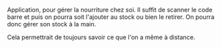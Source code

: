 
Application, pour gérer la nourriture chez soi. Il suffit de scanner le code barre et puis on pourra soit l'ajouter au stock ou bien le retirer. On pourra donc gérer son stock à la main.

Cela permettrait de toujours savoir ce que l'on a même à distance.